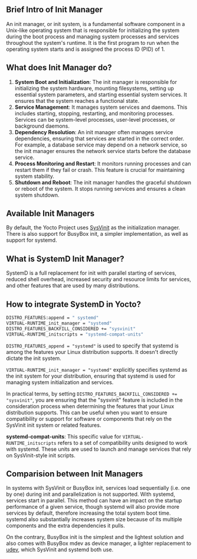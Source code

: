 ## Brief Intro of Init Manager

An init manager, or init system, is a fundamental software component in a Unix-like operating system that is responsible for initializing the system during the boot process and managing system processes and services throughout the system's runtime. It is the first program to run when the operating system starts and is assigned the process ID (PID) of 1.

## What does Init Manager do?

1. **System Boot and Initialization**: The init manager is responsible for initializing the system hardware, mounting filesystems, setting up essential system parameters, and starting essential system services. It ensures that the system reaches a functional state.
2. **Service Management**: It manages system services and daemons. This includes starting, stopping, restarting, and monitoring processes. Services can be system-level processes, user-level processes, or background daemons.
3. **Dependency Resolution**: An init manager often manages service dependencies, ensuring that services are started in the correct order. For example, a database service may depend on a network service, so the init manager ensures the network service starts before the database service.
4. **Process Monitoring and Restart**: It monitors running processes and can restart them if they fail or crash. This feature is crucial for maintaining system stability.
5. **Shutdown and Reboot**: The init manager handles the graceful shutdown or reboot of the system. It stops running services and ensures a clean system shutdown.

## Available Init Managers

By default, the Yocto Project uses [SysVinit](https://en.wikipedia.org/wiki/Init#SysV-style) as the initialization manager. There is also support for BusyBox init, a simpler implementation, as well as support for systemd.

## What is SystemD Init Manager?

SystemD is a full replacement for init with parallel starting of services, reduced shell overhead, increased security and resource limits for services, and other features that are used by many distributions.

## How to integrate SystemD in Yocto?

```bash
DISTRO_FEATURES:append = " systemd"
VIRTUAL-RUNTIME_init_manager = "systemd"
DISTRO_FEATURES_BACKFILL_CONSIDERED += "sysvinit"
VIRTUAL-RUNTIME_initscripts = "systemd-compat-units"
```

`DISTRO_FEATURES_append = "systemd"` is used to specify that systemd is among the features your Linux distribution supports. It doesn't directly dictate the init system.

`VIRTUAL-RUNTIME_init_manager = "systemd"` explicitly specifies systemd as the init system for your distribution, ensuring that systemd is used for managing system initialization and services.

In practical terms, by setting `DISTRO_FEATURES_BACKFILL_CONSIDERED += "sysvinit"`, you are ensuring that the "sysvinit" feature is included in the consideration process when determining the features that your Linux distribution supports. This can be useful when you want to ensure compatibility or support for software or components that rely on the SysVinit init system or related features.

**systemd-compat-units**: This specific value for `VIRTUAL-RUNTIME_initscripts` refers to a set of compatibility units designed to work with systemd. These units are used to launch and manage services that rely on SysVinit-style init scripts.

## Comparision between Init Managers

In systems with SysVinit or BusyBox init, services load sequentially (i.e. one by one) during init and parallelization is not supported. With systemd, services start in parallel. This method can have an impact on the startup performance of a given service, though systemd will also provide more services by default, therefore increasing the total system boot time. systemd also substantially increases system size because of its multiple components and the extra dependencies it pulls.

On the contrary, BusyBox init is the simplest and the lightest solution and also comes with BusyBox mdev as device manager, a lighter replacement to [udev](https://en.wikipedia.org/wiki/Udev), which SysVinit and systemd both use.
